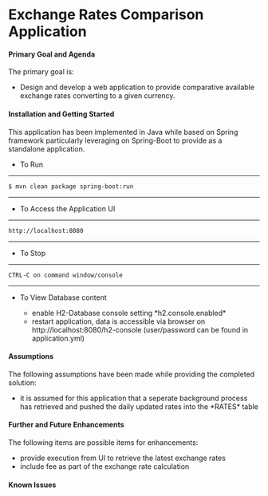 
# Exchange Rates Comparison Application

#### Primary Goal and Agenda

The primary goal is:

* Design and develop a web application to provide comparative available exchange rates converting to a given currency. 

#### Installation and Getting Started

This application has been implemented in Java while based on Spring framework particularly leveraging on Spring-Boot to provide as a standalone application. 

* To Run

----
    $ mvn clean package spring-boot:run
----

* To Access the Application UI

----
    http://localhost:8080
----

* To Stop

----
    CTRL-C on command window/console
----

* To View Database content

    - enable H2-Database console setting \*h2.console.enabled\*
    - restart application, data is accessible via browser on http://localhost:8080/h2-console
    (user/password can be found in application.yml)  
    


#### Assumptions

The following assumptions have been made while providing the completed solution:

* it is assumed for this application that a seperate background process has retrieved and pushed the daily updated rates into the \*RATES\* table
    

#### Further and Future Enhancements

The following items are possible items for enhancements:

* provide execution from UI to retrieve the latest exchange rates
* include fee as part of the exchange rate calculation



#### Known Issues
